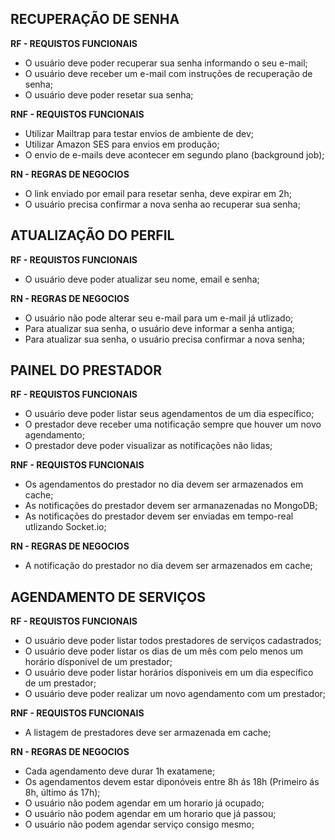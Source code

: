## RECUPERAÇÃO DE SENHA

**RF - REQUISTOS FUNCIONAIS** 

- O usuário deve poder recuperar sua senha informando o seu e-mail;
- O usuário deve receber um e-mail com instruções de recuperação de senha;
- O usuário deve poder resetar sua senha;

**RNF -  REQUISTOS FUNCIONAIS** 

- Utilizar Mailtrap para testar envios de ambiente de dev;
- Utilizar Amazon SES para envios em produção;
- O envio de e-mails deve acontecer em segundo plano (background job);

**RN - REGRAS DE NEGOCIOS** 

- O link enviado por email para resetar senha, deve expirar em 2h;
- O usuário precisa confirmar a nova senha ao recuperar sua senha;

## ATUALIZAÇÃO DO PERFIL 

**RF - REQUISTOS FUNCIONAIS** 

- O usuário deve poder atualizar seu nome, email e senha;

**RN - REGRAS DE NEGOCIOS** 

- O usuário não pode alterar seu e-mail para um e-mail já utlizado;
- Para atualizar sua senha, o usuário deve informar a senha antiga;
- Para atualizar sua senha, o usuário precisa confirmar a nova senha;

## PAINEL DO PRESTADOR 

**RF - REQUISTOS FUNCIONAIS** 

- O usuário deve poder listar seus agendamentos de um dia específico;
- O prestador deve receber uma notificação sempre que houver um novo agendamento;
- O prestador deve poder visualizar as notificações não lidas;

**RNF - REQUISTOS FUNCIONAIS** 

- Os agendamentos do prestador no dia devem ser armazenados em cache;
- As notificações do prestador devem ser armanazenadas no MongoDB;
- As notificações do prestador devem ser enviadas em tempo-real utlizando Socket.io;

**RN - REGRAS DE NEGOCIOS** 

- A notificação do prestador no dia devem ser armazenados em cache;

## AGENDAMENTO DE SERVIÇOS

**RF - REQUISTOS FUNCIONAIS** 

- O usuário deve poder listar todos prestadores de serviços cadastrados;
- O usuário deve poder listar os dias de um mês com pelo menos um horário dísponivel de um prestador;
- O usuário deve poder listar horários dísponiveis em um dia específico de um prestador;
- O usuário  deve poder realizar um novo agendamento com um prestador;

**RNF - REQUISTOS FUNCIONAIS** 

- A listagem de prestadores deve ser armazenada em cache;

**RN - REGRAS DE NEGOCIOS** 

- Cada agendamento deve durar 1h exatamene;
- Os agendamentos devem estar diponóveis entre 8h ás 18h (Primeiro ás 8h, último ás 17h);
- O usuário não podem agendar em um horario já ocupado;
- O usuário não podem agendar em um horario que já passou;
- O usuário não podem agendar serviço consigo mesmo;

